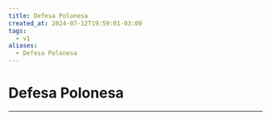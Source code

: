 ```yaml
---
title: Defesa Polonesa
created_at: 2024-07-12T19:59:01-03:00
tags:
  - v1
aliases:
  - Defesa Polonesa
---
```

# Defesa Polonesa
---


